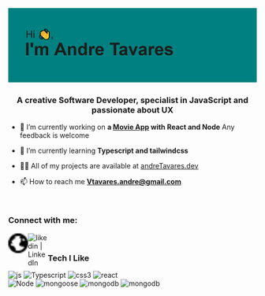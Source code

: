 
<img src="/header.png" alt="mongodb" /> 


<h3 align="center">A creative Software Developer, specialist in JavaScript and passionate about UX</h3>


- 🔭 I’m currently working on **a [Movie App](https://movie-app-gamma-gold.vercel.app/) with React and Node** Any feedback is welcome

- 🌱 I’m currently learning **Typescript and tailwindcss**

- 👨‍💻 All of my projects are available at [andreTavares.dev](https://www.andretavares.dev)

- 📫 How to reach me **Vtavares.andre@gmail.com**

<br />


### Connect with me:

[<img align="left" alt="andretavares.dev" width="40px" src="https://raw.githubusercontent.com/iconic/open-iconic/master/svg/globe.svg" />][website]
[<img align="left" alt="likedin | LinkedIn" width="40px" src="https://cdn.jsdelivr.net/npm/simple-icons@v3/icons/linkedin.svg" />][linkedin]
<br />

### Tech I Like

<p align="">

<img src="https://github.com/tkswann2/tech-logos/blob/master/jslogo.png" alt="js" width="40" height="40"/> 
<img src="https://github.com/remojansen/logo.ts/blob/master/ts.png" alt="Typescript" width="40" height="40"/> 
<img src="https://github.com/tkswann2/tech-logos/blob/master/css3.png" alt="css3" width="40" height="40"/> 
<img src="https://github.com/tkswann2/tech-logos/blob/master/react.png" alt="react" width="40" height="40"/> 

<br />
<img src="https://github.com/tkswann2/tech-logos/blob/master/nodejs.png" alt="Node" width="40" height="40"/> 
<img src="https://github.com/tkswann2/tech-logos/blob/master/mongoose.png" alt="mongoose" width="80" height="40"/> 
<img src="https://github.com/tkswann2/tech-logos/blob/master/mongo.png" alt="mongodb" width="80" height="40"/> 
<img src="https://seeklogo.com/vector-logo/273749/node-js" alt="mongodb" width="40" height="40"/> 


</p>





[website]: https://www.andretavares.dev/
[linkedin]: https://linkedin.com/in/andre--tavares
